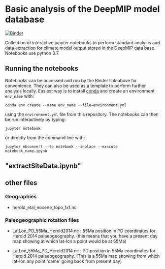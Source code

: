 # Basic analysis of the DeepMIP model database

[![Binder](https://mybinder.org/badge_logo.svg)](https://mybinder.org/v2/gh/sebsteinig/DeepMIP_model_database_notebooks/HEAD)

Collection of interactive jupyter notebooks to perform standard analysis and data 
extraction for climate model output stored in the DeepMIP data base. Notebooks use 
python 3.7. 

## Running the notebooks
Notebooks can be accessed and run by the Binder link above for convenience. They can also
be used as a template to perform further analysis locally. Easiest way is to install 
[conda](https://conda.io/projects/conda/en/latest/index.html) and create an environment 
`env_name` with:

```
conda env create --name env_name --file=environment.yml
``` 

using the `environment.yml` file from this repository. The notebooks can then be run 
interactively by typing:

```
jupyter notebook
```

or directly from the command line with:

```
jupyter nbconvert --to notebook --inplace --execute notebook_name.ipynb
```

## "extractSiteData.ipynb"

## other files

### Geographies
- herold_etal_eocene_topo_1x1.nc

### Paleogeographic rotation files

- LatLon_PD_55Ma_Herold2014.nc : 55Ma position in PD coordinates for Herold 2014 palaeogeography.
  (this means that you have a present day map showing at which lat-lon a point would be at 55Ma)
  
- LatLon_55Ma_PD_Herold2014.nc : PD position in 55Ma coordinates for Herold 2014 palaeogeography.
  (This is a 55Ma map showing from which lat-lon any point 'came' going back from present day)
